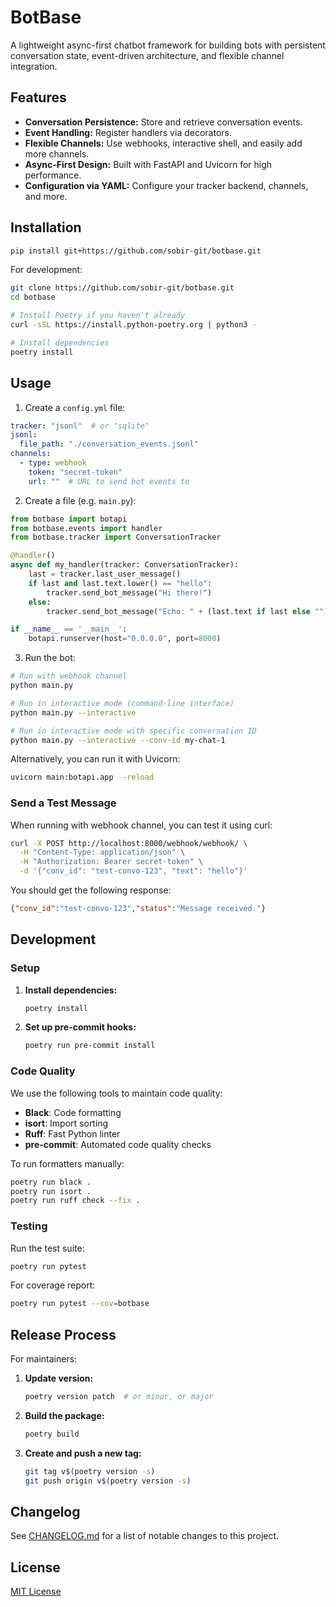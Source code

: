 # BotBase

A lightweight async-first chatbot framework for building bots with persistent conversation state, event-driven architecture, and flexible channel integration.

## Features

- **Conversation Persistence:** Store and retrieve conversation events.
- **Event Handling:** Register handlers via decorators.
- **Flexible Channels:** Use webhooks, interactive shell, and easily add more channels.
- **Async-First Design:** Built with FastAPI and Uvicorn for high performance.
- **Configuration via YAML:** Configure your tracker backend, channels, and more.

## Installation

```bash
pip install git+https://github.com/sobir-git/botbase.git
```

For development:
```bash
git clone https://github.com/sobir-git/botbase.git
cd botbase

# Install Poetry if you haven't already
curl -sSL https://install.python-poetry.org | python3 -

# Install dependencies
poetry install
```

## Usage

1. Create a `config.yml` file:

```yaml
tracker: "jsonl"  # or "sqlite"
jsonl:
  file_path: "./conversation_events.jsonl"
channels:
  - type: webhook
    token: "secret-token"
    url: ""  # URL to send bot events to
```

2. Create a file (e.g. `main.py`):

```python
from botbase import botapi
from botbase.events import handler
from botbase.tracker import ConversationTracker

@handler()
async def my_handler(tracker: ConversationTracker):
    last = tracker.last_user_message()
    if last and last.text.lower() == "hello":
        tracker.send_bot_message("Hi there!")
    else:
        tracker.send_bot_message("Echo: " + (last.text if last else ""))

if __name__ == '__main__':
    botapi.runserver(host="0.0.0.0", port=8000)
```

3. Run the bot:

```bash
# Run with webhook channel
python main.py

# Run in interactive mode (command-line interface)
python main.py --interactive

# Run in interactive mode with specific conversation ID
python main.py --interactive --conv-id my-chat-1
```

Alternatively, you can run it with Uvicorn:

```bash
uvicorn main:botapi.app --reload
```

### **Send a Test Message**

When running with webhook channel, you can test it using curl:
```bash
curl -X POST http://localhost:8000/webhook/webhook/ \
  -H "Content-Type: application/json" \
  -H "Authorization: Bearer secret-token" \
  -d '{"conv_id": "test-convo-123", "text": "hello"}'
```

You should get the following response:

```json
{"conv_id":"test-convo-123","status":"Message received."}
```

## Development

### Setup

1. **Install dependencies:**
   ```bash
   poetry install
   ```

2. **Set up pre-commit hooks:**
   ```bash
   poetry run pre-commit install
   ```

### Code Quality

We use the following tools to maintain code quality:

- **Black**: Code formatting
- **isort**: Import sorting
- **Ruff**: Fast Python linter
- **pre-commit**: Automated code quality checks

To run formatters manually:
```bash
poetry run black .
poetry run isort .
poetry run ruff check --fix .
```

### Testing

Run the test suite:
```bash
poetry run pytest
```

For coverage report:
```bash
poetry run pytest --cov=botbase
```

## Release Process

For maintainers:

1. **Update version:**
   ```bash
   poetry version patch  # or minor, or major
   ```

2. **Build the package:**
   ```bash
   poetry build
   ```

3. **Create and push a new tag:**
   ```bash
   git tag v$(poetry version -s)
   git push origin v$(poetry version -s)
   ```

## Changelog

See [CHANGELOG.md](CHANGELOG.md) for a list of notable changes to this project.

## License

[MIT License](LICENSE)
